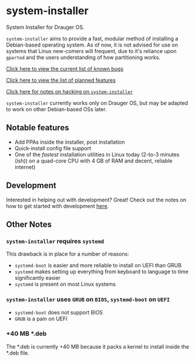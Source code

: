 # system-installer
System Installer for Drauger OS.

`system-installer` aims to provide a fast, modular method of installing a Debian-based operating system. As of now, it is not advised for use on systems that Linux new-comers will frequent, due to it's reliance upon `gparted` and the users understanding of how partitioning works.


[Click here to view the current list of known bugs](https://github.com/drauger-os-development/system-installer/blob/master/known-bugs.md)

[Click here to view the list of planned features](https://github.com/drauger-os-development/system-installer/blob/master/planned-features.md)

[Click here for notes on hacking on `system-installer`](https://github.com/drauger-os-development/system-installer/blob/master/hacking.md)

`system-installer` currently works only on Drauger OS, but may be adapted to work on other Debian-based OSs later.


## Notable features


 * Add PPAs inside the installer, post installation
 * Quick-install config file support
 * One of the *fastest* installation utilities in Linux today (2-to-3 minutes (ish)) on a quad-core CPU with 4 GB of RAM and decent, reliable internet)


## Development


 Interested in helping out with development? Great! Check out the notes on how to get started with development [here](https://github.com/drauger-os-development/system-installer/blob/master/development.md).

## Other Notes


### `system-installer` requires `systemd`
This drawback is in place for a number of reasons:
 * `systemd-boot` is easier and more reliable to install on UEFI than GRUB
 * `systemd` makes setting up everything from keyboard to language to time significantly easier
 * `systemd` is present on most Linux systems

### `system-installer` uses `GRUB` on `BIOS`, `systemd-boot` on `UEFI`
 * `systemd-boot` does not support BIOS
 * `GRUB` is a pain on UEFI

### +40 MB *.deb
The *.deb is currently +40 MB because it packs a kernel to install inside the *.deb file.
